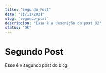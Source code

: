 ```yaml
---
title: "Segundo Post"
date: "21/11/2021"
slug: "segundo-post"
description: "Essa é a descrição do post 02"
status: "Ok"
---
```


# Segundo Post

Esse é o segundo post do blog.
